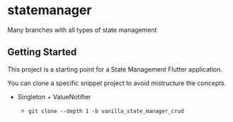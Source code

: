 # statemanager

Many branches with all types of state management 

## Getting Started

This project is a starting point for a State Management Flutter application.

You can clone a specific snippet project to avoid mistructure the concepts.

-  Singleton + ValueNotifier

    - `git clone --depth 1 -b vanilla_state_manager_crud `